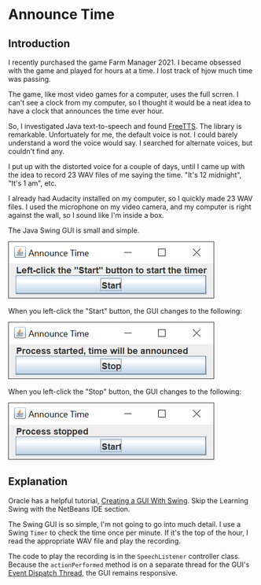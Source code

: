 # Announce Time

## Introduction

I recently purchased the game Farm Manager 2021.  I became obsessed with the game and played for hours at a time.  I lost track of hjow much time was passing.

The game, like most video games for a computer, uses the full scrren.  I can't see a clock from my computer, so I thought it would be a neat idea to have a clock that announces the time ever hour.

So, I investigated Java text-to-speech and found [FreeTTS](https://freetts.sourceforge.io/).  The library is remarkable.  Unfortuately for me, the default voice is not.  I could barely understand a word the voice would say.  I searched for alternate voices, but couldn't find any.

I put up with the distorted voice for a couple of days, until I came up with the idea to record 23 WAV files of me saying the time.  "It's 12 midnight", "It's 1 am", etc.

I already had Audacity installed on my computer, so I quickly made 23 WAV files.  I used the microphone on my video camera, and my computer is right against the wall, so I sound like I'm inside a box.

The Java Swing GUI is small and simple.

![start](readme-resources/announcetime1.png)

When you left-click the "Start" button, the GUI changes to the following:

![started](readme-resources/announcetime2.png)

When you left-click the "Stop" button, the GUI changes to the following:

![started](readme-resources/announcetime3.png)

## Explanation

Oracle has a helpful tutorial, [Creating a GUI With Swing](https://docs.oracle.com/javase/tutorial/uiswing/index.html).  Skip the Learning Swing with the NetBeans IDE section.  

The Swing GUI is so simple, I'm not going to go into much detail.  I use a Swing `Timer` to check the time once per minute.  If it's the top of the hour, I read the appropriate WAV file and play the recording.

The code to play the recording is in the `SpeechListener` controller class.  Because the `actionPerformed` method is on a separate thread for the GUI's [Event Dispatch Thread](https://docs.oracle.com/javase/tutorial/uiswing/concurrency/dispatch.html), the GUI remains responsive.
